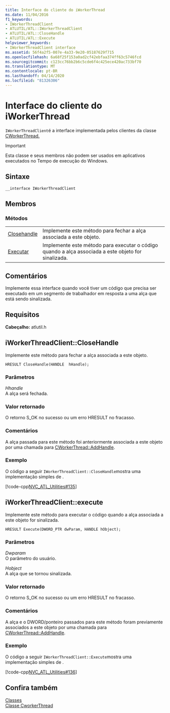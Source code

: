 ```yaml
---
title: Interface do cliente do iWorkerThread
ms.date: 11/04/2016
f1_keywords:
- IWorkerThreadClient
- ATLUTIL/ATL::IWorkerThreadClient
- ATLUTIL/ATL::CloseHandle
- ATLUTIL/ATL::Execute
helpviewer_keywords:
- IWorkerThreadClient interface
ms.assetid: 56f4a2f5-007e-4a33-9e20-05187629f715
ms.openlocfilehash: 6a68f25f153a0ad2cf42ebfaa374ff63c5746fcd
ms.sourcegitcommit: c123cc76bb2b6c5cde6f4c425ece420ac733bf70
ms.translationtype: MT
ms.contentlocale: pt-BR
ms.lasthandoff: 04/14/2020
ms.locfileid: "81326306"
---
```

# <a name="iworkerthreadclient-interface"></a>Interface do cliente do iWorkerThread

`IWorkerThreadClient`é a interface implementada pelos clientes da classe [CWorkerThread.](../../atl/reference/cworkerthread-class.md)

> [!IMPORTANT]
> Esta classe e seus membros não podem ser usados em aplicativos executados no Tempo de execução do Windows.

## <a name="syntax"></a>Sintaxe

```
__interface IWorkerThreadClient
```

## <a name="members"></a>Membros

### <a name="methods"></a>Métodos

|||
|-|-|
|[Closehandle](#closehandle)|Implemente este método para fechar a alça associada a este objeto.|
|[Executar](#execute)|Implemente este método para executar o código quando a alça associada a este objeto for sinalizada.|

## <a name="remarks"></a>Comentários

Implemente essa interface quando você tiver um código que precisa ser executado em um segmento de trabalhador em resposta a uma alça que está sendo sinalizada.

## <a name="requirements"></a>Requisitos

**Cabeçalho:** atlutil.h

## <a name="iworkerthreadclientclosehandle"></a><a name="closehandle"></a>iWorkerThreadClient::CloseHandle

Implemente este método para fechar a alça associada a este objeto.

```
HRESULT CloseHandle(HANDLE  hHandle);
```

### <a name="parameters"></a>Parâmetros

*Hhandle*<br/>
A alça será fechada.

### <a name="return-value"></a>Valor retornado

O retorno S_OK no sucesso ou um erro HRESULT no fracasso.

### <a name="remarks"></a>Comentários

A alça passada para este método foi anteriormente associada a este objeto por uma chamada para [CWorkerThread::AddHandle](../../atl/reference/cworkerthread-class.md#addhandle).

### <a name="example"></a>Exemplo

O código a seguir `IWorkerThreadClient::CloseHandle`mostra uma implementação simples de .

[!code-cpp[NVC_ATL_Utilities#135](../../atl/codesnippet/cpp/iworkerthreadclient-interface_1.cpp)]

## <a name="iworkerthreadclientexecute"></a><a name="execute"></a>iWorkerThreadClient::execute

Implemente este método para executar o código quando a alça associada a este objeto for sinalizada.

```
HRESULT Execute(DWORD_PTR dwParam, HANDLE hObject);
```

### <a name="parameters"></a>Parâmetros

*Dwparam*<br/>
O parâmetro do usuário.

*Hobject*<br/>
A alça que se tornou sinalizada.

### <a name="return-value"></a>Valor retornado

O retorno S_OK no sucesso ou um erro HRESULT no fracasso.

### <a name="remarks"></a>Comentários

A alça e o DWORD/ponteiro passados para este método foram previamente associados a este objeto por uma chamada para [CWorkerThread::AddHandle](../../atl/reference/cworkerthread-class.md#addhandle).

### <a name="example"></a>Exemplo

O código a seguir `IWorkerThreadClient::Execute`mostra uma implementação simples de .

[!code-cpp[NVC_ATL_Utilities#136](../../atl/codesnippet/cpp/iworkerthreadclient-interface_2.cpp)]

## <a name="see-also"></a>Confira também

[Classes](../../atl/reference/atl-classes.md)<br/>
[Classe CworkerThread](../../atl/reference/cworkerthread-class.md)
